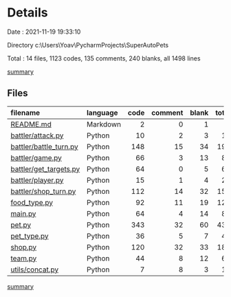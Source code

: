# Details

Date : 2021-11-19 19:33:10

Directory c:\Users\Yoav\PycharmProjects\SuperAutoPets

Total : 14 files,  1123 codes, 135 comments, 240 blanks, all 1498 lines

[summary](results.md)

## Files
| filename | language | code | comment | blank | total |
| :--- | :--- | ---: | ---: | ---: | ---: |
| [README.md](/README.md) | Markdown | 2 | 0 | 1 | 3 |
| [battler/attack.py](/battler/attack.py) | Python | 10 | 2 | 3 | 15 |
| [battler/battle_turn.py](/battler/battle_turn.py) | Python | 148 | 15 | 34 | 197 |
| [battler/game.py](/battler/game.py) | Python | 66 | 3 | 13 | 82 |
| [battler/get_targets.py](/battler/get_targets.py) | Python | 64 | 0 | 5 | 69 |
| [battler/player.py](/battler/player.py) | Python | 15 | 1 | 4 | 20 |
| [battler/shop_turn.py](/battler/shop_turn.py) | Python | 112 | 14 | 32 | 158 |
| [food_type.py](/food_type.py) | Python | 92 | 11 | 19 | 122 |
| [main.py](/main.py) | Python | 64 | 4 | 14 | 82 |
| [pet.py](/pet.py) | Python | 343 | 32 | 60 | 435 |
| [pet_type.py](/pet_type.py) | Python | 36 | 5 | 7 | 48 |
| [shop.py](/shop.py) | Python | 120 | 32 | 33 | 185 |
| [team.py](/team.py) | Python | 44 | 8 | 12 | 64 |
| [utils/concat.py](/utils/concat.py) | Python | 7 | 8 | 3 | 18 |

[summary](results.md)
